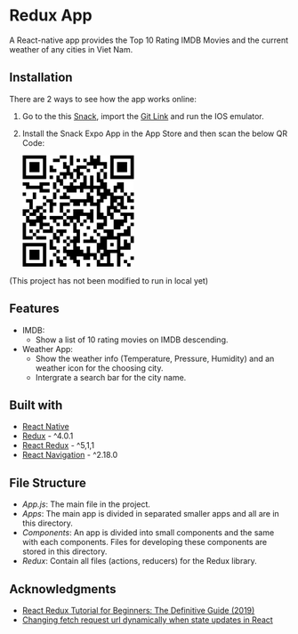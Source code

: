 # Redux App

A React-native app provides the Top 10 Rating IMDB Movies and the current weather of any cities in Viet Nam.
  
## Installation
There are 2 ways to see how the app works online:
1. Go to the  this [Snack](https://snack.expo.io/), import the [Git Link](https://github.com/tranminhduc4796/intek_redux.git) and run the IOS emulator.
2. Install the Snack Expo App in the App Store and then scan the below QR Code:

    ![QR Code](./QR_code.png)

(This project has not been modified to run in local yet)
## Features
* IMDB:
    * Show a list of 10 rating movies on IMDB descending.
* Weather App:
    * Show the weather info (Temperature, Pressure, Humidity) and an weather icon for the choosing city.
    * Intergrate a search bar for the city name.

## Built with
* [React Native](https://facebook.github.io/react-native/)
* [Redux](https://redux.js.org/) - ^4.0.1
* [React Redux](https://react-redux.js.org/) - ^5,1,1
* [React Navigation](https://reactnavigation.org/) - ^2.18.0

## File Structure
* *App.js*: The main file in the project.
* *Apps*: The main app is divided in separated smaller apps and all are in this directory.
* *Components*: An app is divided into small components and the same with each components. Files for developing these components are stored in this directory.
* *Redux*: Contain all files (actions, reducers) for the Redux library.

## Acknowledgments
* [React Redux Tutorial for Beginners: The Definitive Guide (2019)](https://www.valentinog.com/blog/redux/)
* [Changing fetch request url dynamically when state updates in React](https://stackoverflow.com/questions/50728509/changing-fetch-request-url-dynamically-when-state-updates-in-react?fbclid=IwAR2zmBqto05u3L5E5SdMZxyy_70Q9KXxfJ7vzJxuwqij9fkFEzSv2c4Cqa8)